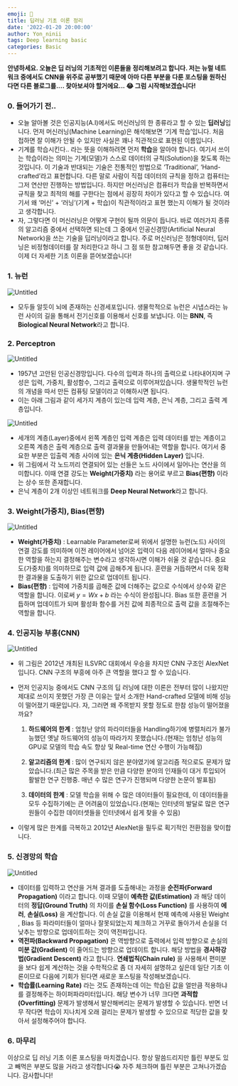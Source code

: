 ```yaml
---
emoji: 🤿
title: 딥러닝 기초 이론 정리
date: '2022-01-20 20:00:00'
author: Yon_ninii
tags: Deep learning basic
categories: Basic
---
```


**안녕하세요. 오늘은 딥 러닝의 기초적인 이론들을 정리해보려고 합니다. 저는 뉴럴 네트워크 중에서도 CNN을 위주로 공부했기 때문에 아마 다른 부분을 다룬 포스팅을 원하신다면 다른 블로그를.... 찾아보셔야 할거에요... 😂 그럼 시작해보겠습니다!**



### 0. 들어가기 전..

  - 오늘 알아볼 것은 인공지능(A.I)에서도 머신러닝의 한 종류라고 할 수 있는 **딥러닝**입니다. 먼저 머신러닝(Machine Learning)은 해석해보면 ‘기계 학습’입니다. 처음 접하면 잘 이해가 안될 수 있지만 사실은 꽤나 직관적으로 표현된 이름입니다. 
  - 기계를 학습시킨다.. 라는 뜻을 이해하려면 먼저 **학습**을 알아야 합니다. 여기서 쓰이는 학습이라는 의미는 기계(모델)가 스스로 데이터의 규칙(Solution)을 찾도록 하는 것입니다. 이 기술과 반대되는 기술은 전통적인 방법으로 ‘Traditional’, ‘Hand-crafted’라고 표현합니다. 다른 말로 사람이 직접 데이터의 규칙을 정하고 컴퓨터는 그저 연산만 진행하는 방법입니다. 하지만 머신러닝은 컴퓨터가 학습을 반복하면서 규칙을 찾고 최적의 해를 구한다는 점에서 굉장히 차이가 있다고 할 수 있습니다. 여기서 왜 ‘머신’ + ‘러닝’(기계 + 학습)이 직관적이라고 표현 했는지 이해가 될 것이라고 생각합니다. 
  - 자, 그렇다면 이 머신러닝은 어떻게 구현이 될까 의문이 듭니다. 바로 여러가지 종류의 알고리즘 중에서 선택하면 되는데 그 중에서 인공신경망(Artificial Neural Network)을 쓰는 기술을 딥러닝이라고 합니다. 주로 머신러닝은 정형데이터, 딥러닝은 비정형데이터를 잘 처리한다고 하니 그 점 또한 참고해두면 좋을 것 같습니다. 이제 더 자세한 기초 이론을 뜯어보겠습니다!





### 1. 뉴런

![Untitled](Untitled.png)

- 모두들 알듯이 뇌에 존재하는 신경세포입니다. 생물학적으로 뉴런은 시냅스라는 뉴런 사이의 길을 통해서 전기신호를 이용해서 신호를 보냅니다. 이는 **BNN**, 즉 **Biological Neural Network**라고 합니다.





### 2. Perceptron

![Untitled](Untitled1.png)

- 1957년 고안된 인공신경망입니다. 다수의 입력과 하나의 출력으로 나타내어지며 구성은 입력, 가중치, 활성함수, 그리고 출력으로 이루어져있습니다. 생물학적인 뉴런의 개념을 따서 만든 컴퓨팅 모델이라고 이해하시면 됩니다.
- 이는 아래 그림과 같이 세가지 계층이 있는데 입력 계층, 은닉 계층, 그리고 출력 계층입니다.

![Untitled](Untitled2.png)

- 세개의 계층(Layer)중에서 왼쪽 계층인 입력 계층은 입력 데이터를 받는 계층이고 오른쪽 계층은 출력 계층으로 출력 결과물을 만들어내는 역할을 합니다. 여기서 중요한 부분은 입출력 계층 사이에 있는 **은닉 계층(Hidden Layer)** 입니다.
- 위 그림에서 각 노드끼리 연결되어 있는 선들은 노드 사이에서 일어나는 연산을 의미합니다. 이때 연결 강도는 **Weight(가중치)** 라는 용어로 부르고 **Bias(편향)** 이라는 상수 또한 존재합니다.
- 은닉 계층이 2개 이상인 네트워크를 **Deep Neural Network**라고 합니다.





### 3. Weight(가중치), Bias(편향)

![Untitled](Untitled3.png)

- **Weight(가중치)** : Learnable Parameter로써 위에서 설명한 뉴런(노드) 사이의 연결 강도를 의미하며 이전 레이어에서 넘어온 입력이 다음 레이어에서 얼마나 중요한 역할을 하는지 결정해주는 변수라고 생각하시면 이해가 쉬울 것 같습니다. 중요도(가중치)를 의미하므로 입력 값에 곱해주게 됩니다. 훈련을 거듭하면서 더욱 정확한 결과물을 도출하기 위한 값으로 업데이트 됩니다.
- **Bias(편향)** : 입력에 가중치를 곱해준 값에 더해주는 값으로 수식에서 상수와 같은 역할을 합니다. 이로써 $y = Wx + b$ 라는 수식이 완성됩니다. Bias 또한 훈련을 거듭하며 업데이트가 되며 활성화 함수를 거친 값에 최종적으로 출력 값을 조절해주는 역할을 합니다.





### 4. 인공지능 부흥(CNN)

![Untitled](Untitled4.png)

- 위 그림은 2012년 개최된 ILSVRC 대회에서 우승을 차지만 CNN 구조인 AlexNet입니다. CNN 구조의 부흥에 아주 큰 역할을 했다고 할 수 있습니다.
- 먼저 인공지능 중에서도 CNN 구조의 딥 러닝에 대한 이론은 전부터 많이 나왔지만 제대로 쓰이지 못했던 가장 큰 이유는 앞서 소개한 Hand-crafted 모델에 비해 성능이 떨어졌기 때문입니다. 자, 그러면 왜 주목받지 못할 정도로 한참 성능이 떨어졌을까요?

   1. **하드웨어의 한계** : 엄청난 양의 파라미터들을 Handling하기에 병렬처리가 불가능했던 옛날 하드웨어의 성능이 따라가지 못했습니다.(현재는 엄청난 성능의 GPU로 모델의 학습 속도 향상 및 Real-time 연산 수행이 가능해짐)

   2. **알고리즘의 한계** : 많이 연구되지 않은 분야였기에 알고리즘 적으로도 문제가 많았습니다.(최근 많은 주목을 받은 만큼 다양한 분야의 인재들이 대거 투입되어 활발한 연구 진행중. 매년 수 많은 연구가 진행되며 다양한 논문이 발표됨)

   3. **데이터의 한계** : 모델 학습을 위해 수 많은 데이터들이 필요한데, 이 데이터들을 모두 수집하기에는 큰 어려움이 있었습니다.(현재는 인터넷의 발달로 많은 연구원들이 수집한 데이터셋들을 인터넷에서 쉽게 찾을 수 있음)

- 이렇게 많은 한계를 극복하고 2012년 AlexNet을 필두로 획기적인 전환점을 맞이합니다.





### 5. 신경망의 학습

![Untitled](Untitled5.png)

- 데이터를 입력하고 연산을 거쳐 결과를 도출해내는 과정을 **순전파(Forward Propagation)** 이라고 합니다. 이때 모델이 **예측한 값(Estimation)** 과 해당 데이터의 **정답(Ground Truth)** 의 차이를 **손실 함수(Loss Function)** 를 사용하여 **에러**, **손실(Loss)** 을 계산합니다. 이 손실 값을 이용해서 현재 예측에 사용된 Weight , Bias 등 파라미터들이 얼마나 잘못되었는지 체크하고 거꾸로 돌아가서 손실을 더 낮추는 방향으로 업데이트하는 것이 역전파입니다.
- **역전파(Backward Propagation)** 은 역방향으로 출력에서 입력 방향으로  손실의 **미분 값(Gradient)** 이 줄어드는 방향으로 업데이트 합니다. 해당 방법을 **경사하강법(Gradient Descent)** 라고 합니다. **연쇄법칙(Chain rule)** 을 사용해서 편미분을 보다 쉽게 계산하는 것을 수학적으로 좀 더 자세히 설명하고 싶은데 일단 기초 이론이므로 다음에 기회가 된다면 새로운 포스팅을 작성해보겠습니다.
- **학습률(Learning Rate)** 라는 것도 존재하는데 이는 학습된 값을 얼만큼 적용하냐를 결정해주는 하이퍼파라미터입니다. 해당 변수가 너무 크다면 **과적합(Overfitting)** 문제가 발생해서 발산해버리는 문제가 발생할 수 있습니다. 반면 너무 작다면 학습이 지나치게 오래 걸리는 문제가 발생할 수 있으므로 적당한 값을 찾아서 설정해주어야 합니다.




### 6. 마무리

이상으로 딥 러닝 기초 이론 포스팅을 마치겠습니다. 항상 말씀드리지만 틀린 부분도 있고 빼먹은 부분도 많을 거라고 생각합니다😭 자주 체크하며 틀린 부분은 고쳐나가겠습니다. 감사합니다!



```toc
```
